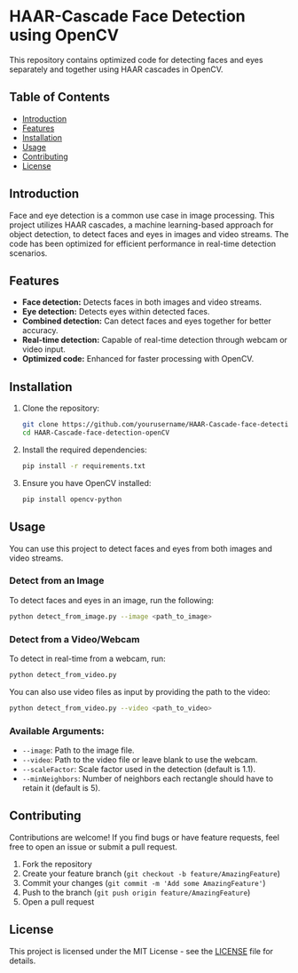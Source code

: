 
# HAAR-Cascade Face Detection using OpenCV

This repository contains optimized code for detecting faces and eyes separately and together using HAAR cascades in OpenCV.

## Table of Contents
- [Introduction](#introduction)
- [Features](#features)
- [Installation](#installation)
- [Usage](#usage)
- [Contributing](#contributing)
- [License](#license)

## Introduction
Face and eye detection is a common use case in image processing. This project utilizes HAAR cascades, a machine learning-based approach for object detection, to detect faces and eyes in images and video streams. The code has been optimized for efficient performance in real-time detection scenarios.

## Features
- **Face detection:** Detects faces in both images and video streams.
- **Eye detection:** Detects eyes within detected faces.
- **Combined detection:** Can detect faces and eyes together for better accuracy.
- **Real-time detection:** Capable of real-time detection through webcam or video input.
- **Optimized code:** Enhanced for faster processing with OpenCV.

## Installation

1. Clone the repository:
    ```bash
    git clone https://github.com/yourusername/HAAR-Cascade-face-detection-openCV.git
    cd HAAR-Cascade-face-detection-openCV
    ```

2. Install the required dependencies:
    ```bash
    pip install -r requirements.txt
    ```

3. Ensure you have OpenCV installed:
    ```bash
    pip install opencv-python
    ```

## Usage
You can use this project to detect faces and eyes from both images and video streams.

### Detect from an Image
To detect faces and eyes in an image, run the following:
```bash
python detect_from_image.py --image <path_to_image>
```

### Detect from a Video/Webcam
To detect in real-time from a webcam, run:
```bash
python detect_from_video.py
```

You can also use video files as input by providing the path to the video:
```bash
python detect_from_video.py --video <path_to_video>
```

### Available Arguments:
- `--image`: Path to the image file.
- `--video`: Path to the video file or leave blank to use the webcam.
- `--scaleFactor`: Scale factor used in the detection (default is 1.1).
- `--minNeighbors`: Number of neighbors each rectangle should have to retain it (default is 5).

## Contributing
Contributions are welcome! If you find bugs or have feature requests, feel free to open an issue or submit a pull request.

1. Fork the repository
2. Create your feature branch (`git checkout -b feature/AmazingFeature`)
3. Commit your changes (`git commit -m 'Add some AmazingFeature'`)
4. Push to the branch (`git push origin feature/AmazingFeature`)
5. Open a pull request

## License
This project is licensed under the MIT License - see the [LICENSE](LICENSE) file for details.

